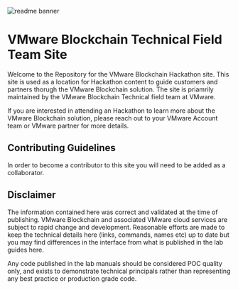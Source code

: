 ![readme banner](https://vmc-field-team.github.io/assets/images/VMware_Concord.jpg)

# VMware Blockchain Technical Field Team Site
Welcome to the Repository for the VMware Blockchain Hackathon site. This site is used as a location for Hackathon content to guide customers and partners thorugh the VMware Blockchain solution. The site is priamrily maintained by the VMware Blockchain  Technical field team at VMware.

If you are interested in attending an Hackathon to learn more about the VMware Blockchain solution, please reach out to your VMware Account team or VMware partner for more details.

## Contributing Guidelines
In order to become a contributor to this site you will need to be added as a collaborator.

## Disclaimer
The information contained here was correct and validated at the time of publishing. VMware Blockchain and associated VMware cloud services are subject to rapid change and development. Reasonable efforts are made to keep the technical details here (links, commands, names etc) up to date but you may find differences in the interface from what is published in the lab guides here.

Any code published in the lab manuals should be considered POC quality only, and exists to demonstrate technical principals rather than representing any best practice or production grade code.
